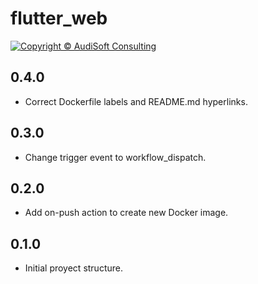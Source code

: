 # flutter_web

[![Copyright © AudiSoft Consulting][audisoft_badge]][audisoft_url]

[audisoft_badge]: https://img.shields.io/badge/Copyright%20%C2%A9%202020%20-AudiSoft-orange (Copyright © AudiSoft Consulting)
[audisoft_url]: https://www.audisoft.com/

## 0.4.0

- Correct Dockerfile labels and README.md hyperlinks.

## 0.3.0

- Change trigger event to workflow_dispatch.

## 0.2.0

- Add on-push action to create new Docker image.

## 0.1.0

- Initial proyect structure.
